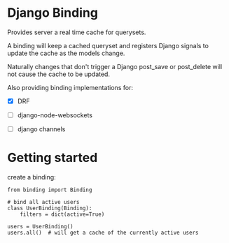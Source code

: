 # Django Binding

Provides server a real time cache for querysets.

A binding will keep a cached queryset and
registers Django signals to update the cache as the models change.

Naturally changes that don't trigger a Django post_save or post_delete will
not cause the cache to be updated.

Also providing binding implementations for:

- [x] DRF
- [ ] django-node-websockets
- [ ] django channels


# Getting started

create a binding:

    from binding import Binding

    # bind all active users
    class UserBinding(Binding):
        filters = dict(active=True)

    users = UserBinding()
    users.all()  # will get a cache of the currently active users
